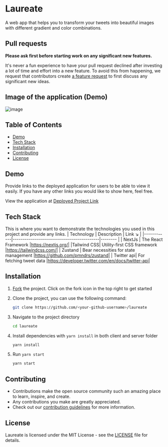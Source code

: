 # Laureate

A web app that helps you to transform your tweets into beautiful images with different gradient and color combinations.

## Pull requests

**Please ask first before starting work on any significant new features.**

It's never a fun experience to have your pull request declined after investing a lot of time and effort into a new feature. To avoid this from happening, we request that contributors create [a feature request](https://github.com/subhoghoshX/laureate/discussions/new) to first discuss any significant new ideas.

## Image of the application (Demo)

![image](https://user-images.githubusercontent.com/108616679/193447938-0b9c32ab-3983-401b-8c2f-bd23c9c4e8be.png)

## Table of Contents

- [Demo](#demo)
- [Tech Stack](#tech-stack)
- [Installation](#installation)
- [Contributing](#contributing)
- [License](#license)

## Demo

Provide links to the deployed application for users to be able to view it easily. If you have any other links you would like to show here, feel free.

View the application at [Deployed Project Link](https://laureate.netlify.app/)

## Tech Stack

This is where you want to demonstrate the technologies you used in this project and provide any links.
| Technology | Description | Link ↘️ |
|------------|-------------------------------------------|-------- |
| NextJs | The React Framework |https://nextjs.org/|
|Tailwind CSS| Utility-first CSS framework |https://tailwindcss.com/|
| Zustand | Bear necessities for state management |https://github.com/pmndrs/zustand|
| Twitter api| For fetching tweet data |https://developer.twitter.com/en/docs/twitter-api|

## Installation

1. [Fork](https://github.com/subhoghoshX/laureate/fork) the project. Click on the fork icon in the top right to get started
2. Clone the project, you can use the following command:

   ```bash
   git clone https://github.com/<your-github-username>/laureate
   ```

3. Navigate to the project directory

   ```bash
   cd laureate
   ```

4. Install dependencies with `yarn install` in both client and server folder

   ```bash
   yarn install
   ```

5. Run `yarn start`

   ```bash
   yarn start
   ```

## Contributing

- Contributions make the open source community such an amazing place to learn, inspire, and create.
- Any contributions you make are greatly appreciated.
- Check out our [contribution guidelines](/CONTRIBUTING.md) for more information.

## License

Laureate is licensed under the MIT License - see the [LICENSE](LICENSE) file for details.

